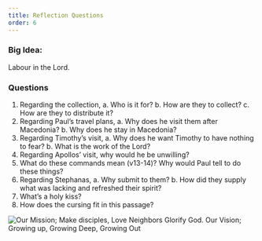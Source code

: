 ```yaml
---
title: Reflection Questions
order: 6
---
```


### Big Idea: 
Labour in the Lord.  

### Questions
1. Regarding the collection,
a. Who is it for?
  b. How are they to collect? 
c.     How are they to distribute it? 
3. Regarding Paul’s travel plans, 
a.     Why does he visit them after Macedonia? 
b.    Why does he stay in Macedonia? 
3. Regarding Timothy’s visit, 
a.     Why does he want Timothy to have nothing to fear? 
b.    What is the work of the Lord? 
4. Regarding Apollos’ visit, why would he be unwilling? 
5. What do these commands mean (v13-14)? Why would Paul tell to do these things? 
6. Regarding Stephanas, 
a.     Why submit to them? 
b.    How did they supply what was lacking and refreshed their spirit? 
7. What’s a holy kiss? 
8. How does the cursing fit in this passage? 
 



![Our Mission; Make disciples, Love Neighbors Glorify God. Our Vision; Growing up, Growing Deep, Growing Out](https://raw.githubusercontent.com/stgeorgeshurstville/bulletin/main/images/upload.JPG)
